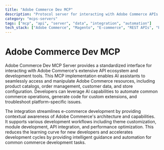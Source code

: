 ```yaml
---
title: "Adobe Commerce Dev MCP"
description: "Protocol server for interacting with Adobe Commerce APIs and development tools within AI-assisted workflows."
category: "mcps-servers"
tags: ["mcp", "api", "server", "data", "integration", "automation"]
tech_stack: ["Adobe Commerce", "Magento", "E-commerce", "REST APIs", "PHP Development"]
---
```


# Adobe Commerce Dev MCP

Adobe Commerce Dev MCP Server provides a standardized interface for interacting with Adobe Commerce's extensive API ecosystem and development tools. This MCP implementation enables AI assistants to seamlessly access and manipulate Adobe Commerce resources, including product catalogs, order management, customer data, and store configuration. Developers can leverage AI capabilities to automate common commerce operations, generate code for custom extensions, and troubleshoot platform-specific issues.

The integration streamlines e-commerce development by providing contextual awareness of Adobe Commerce's architecture and capabilities. It supports various development workflows including theme customization, module development, API integration, and performance optimization. This reduces the learning curve for new developers and accelerates development cycles by providing intelligent guidance and automation for common commerce development tasks.
